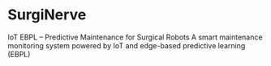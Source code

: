# SurgiNerve
IoT EBPL – Predictive Maintenance for Surgical Robots A smart maintenance monitoring system powered by IoT and edge-based predictive learning (EBPL)
